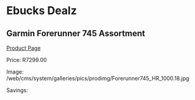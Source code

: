 
# Ebucks Dealz
## Garmin Forerunner 745 Assortment
[Product Page](https://www.ebucks.com/web/shop/productSelected.do?prodId=1045217505&catId=872270976)

Price: R7299.00

Image: /web/cms/system/galleries/pics/prodimg/Forerunner745_HR_1000.18.jpg

Savings: 


	